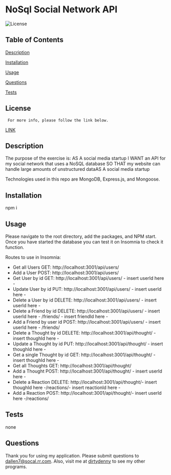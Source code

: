 

# NoSql Social Network API
![License](https://img.shields.io/badge/License-MIT-blue.svg)


## Table of Contents  
[Description](#description)
  
[Installation](#installation)
  
[Usage](#usage)
  
[Questions](#questions)
  
[Tests](#tests)
    

  ## License 
     For more info, please follow the link below.
  [LINK](https://opensource.org/license/MIT)

  ## Description

  The purpose of the exercise is: 
  AS A social media startup
  I WANT an API for my social network that uses a NoSQL database
  SO THAT my website can handle large amounts of unstructured dataAS A social media startup

  Technologies used in this repo are MongoDB, Express.js, and Mongoose.

  ## Installation

  npm i

  ## Usage

  Please navigate to the root directory, add the packages, and NPM start. 
  Once you have started the database you can test it on Insomnia to check it function.

  Routes to use in Insomnia:
  - Get all Users GET: http://localhost:3001/api/users/
  - Add a User POST: http://localhost:3001/api/users/
  - Get User by id GET: http://localhost:3001/api/users/ - insert userId here -
  - Update User by id PUT: http://localhost:3001/api/users/ - insert userId here -
  - Delete a User by id DELETE: http://localhost:3001/api/users/ - insert userId here -
  - Delete a Friend by id DELETE: http://localhost:3001/api/users/ - insert userId here - /friends/ - insert friendId here -
  - Add a Friend by user id POST: http://localhost:3001/api/users/ - insert userId here - /friends/
  - Delete a Thought by id DELETE: http://localhost:3001/api/thought/ - insert thoughId here -
  - Update a Thought by id PUT: http://localhost:3001/api/thought/ - insert thoughId here -
  - Get a single Thought by id GET: http://localhost:3001/api/thought/ - insert thoughId here -
  - Get all Thoughts GET: http://localhost:3001/api/thought/
  - Add a Thought POST: http://localhost:3001/api/thought/ - insert userId here -
  - Delete a Reaction DELETE: http://localhost:3001/api/thought/- insert thoughId here -/reactions/- insert reactionId here -
  - Add a Reaction POST: http://localhost:3001/api/thought/- insert userId here -/reactions/  
  
  ## Tests

  none

  ## Questions

  Thank you for using my application.  Please submit questions to dallen7@socal.rr.com.  Also, visit me at 
    [dirtydenny](https://github.com/dirtydenny/) to see my other programs.


